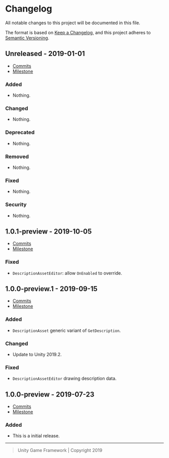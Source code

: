 # Changelog
All notable changes to this project will be documented in this file.

The format is based on [Keep a Changelog](https://keepachangelog.com/en/1.0.0/),
and this project adheres to [Semantic Versioning](https://semver.org/spec/v2.0.0.html).

## Unreleased - 2019-01-01
- [Commits](https://github.com/unity-game-framework/ugf-description/compare/0.0.0...0.0.0)
- [Milestone](https://github.com/unity-game-framework/ugf-description/milestone/0?closed=1)

### Added
- Nothing.

### Changed
- Nothing.

### Deprecated
- Nothing.

### Removed
- Nothing.

### Fixed
- Nothing.

### Security
- Nothing.

## 1.0.1-preview - 2019-10-05
- [Commits](https://github.com/unity-game-framework/ugf-description/compare/1.0.0-preview.1...1.0.1-preview)
- [Milestone](https://github.com/unity-game-framework/ugf-description/milestone/3?closed=1)

### Fixed
- `DescriptionAssetEditor`: allow `OnEnabled` to override.

## 1.0.0-preview.1 - 2019-09-15
- [Commits](https://github.com/unity-game-framework/ugf-description/compare/1.0.0-preview...1.0.0-preview.1)
- [Milestone](https://github.com/unity-game-framework/ugf-description/milestone/2?closed=1)

### Added
- `DescriptionAsset` generic variant of `GetDescription`.

### Changed
- Update to Unity 2019.2.

### Fixed
- `DescriptionAssetEditor` drawing description data.

## 1.0.0-preview - 2019-07-23
- [Commits](https://github.com/unity-game-framework/ugf-description/compare/abea18a...1.0.0-preview)
- [Milestone](https://github.com/unity-game-framework/ugf-description/milestone/1?closed=1)

### Added
- This is a initial release.

---
> Unity Game Framework | Copyright 2019
